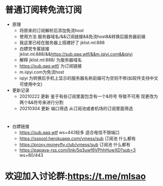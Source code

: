 # 普通订阅转免流订阅 
- 原理  
  - 将原来的订阅解析后添加免流host
  - 使用方法   服务器域名/&&订阅链接&&免流host&&转换后服务器前缀
  - 我这里已经在服务器上搭建好了    jklist.ml:888
  - 白嫖党专属链接  jklist.ml:888/&&https://sub.qaq.wtf/&&m.iqiyi.com&&iqiyi  
  - 解释  jklist.ml:888/  为服务器域名
  - https://sub.qaq.wtf/ 为订阅链接
  - m.iqiyi.com为免流host 
  - iqiyi 为转换后手机上显示的服务器名称前缀可为空则不修(如软件支持中文可使用中文)
- 更新记录
  - 20210222 更新   鉴于有些订阅里面包含有一个&符号  导致不可用  现更改为两个&&符号来进行分割
  - 20210304 更新   端口筛选 从订阅池或者机场的订阅里面筛选 
#
- 白嫖链接
  - https://sub.qaq.wtf     ws+443较多  适合电信不限端口
  - https://sspool.herokuapp.com/vmess/sub   订阅池 什么都有
  - https://proxy.moneyfly.club/vmess/sub    订阅池 什么都有
  - https://papaya-rss.com/link/5q3uwf6VPhhHuwXD?sub=3   ws+80/443
# 欢迎加入讨论群:<https://t.me/mlsao>



